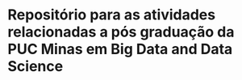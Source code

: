 # Repositório para as atividades relacionadas a pós graduação da PUC Minas em Big Data and Data Science
